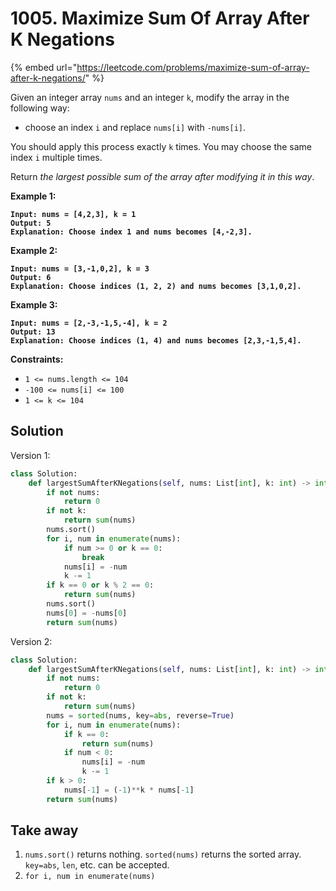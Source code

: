 # 1005. Maximize Sum Of Array After K Negations

{% embed url="https://leetcode.com/problems/maximize-sum-of-array-after-k-negations/" %}

Given an integer array `nums` and an integer `k`, modify the array in the following way:

* choose an index `i` and replace `nums[i]` with `-nums[i]`.

You should apply this process exactly `k` times. You may choose the same index `i` multiple times.

Return _the largest possible sum of the array after modifying it in this way_.

&#x20;

**Example 1:**

<pre><code><strong>Input: nums = [4,2,3], k = 1
</strong><strong>Output: 5
</strong><strong>Explanation: Choose index 1 and nums becomes [4,-2,3].
</strong></code></pre>

**Example 2:**

<pre><code><strong>Input: nums = [3,-1,0,2], k = 3
</strong><strong>Output: 6
</strong><strong>Explanation: Choose indices (1, 2, 2) and nums becomes [3,1,0,2].
</strong></code></pre>

**Example 3:**

<pre><code><strong>Input: nums = [2,-3,-1,5,-4], k = 2
</strong><strong>Output: 13
</strong><strong>Explanation: Choose indices (1, 4) and nums becomes [2,3,-1,5,4].
</strong></code></pre>

&#x20;

**Constraints:**

* `1 <= nums.length <= 104`
* `-100 <= nums[i] <= 100`
* `1 <= k <= 104`

## Solution

Version 1:

```python
class Solution:
    def largestSumAfterKNegations(self, nums: List[int], k: int) -> int:
        if not nums:
            return 0
        if not k:
            return sum(nums)
        nums.sort()
        for i, num in enumerate(nums):
            if num >= 0 or k == 0:
                break
            nums[i] = -num
            k -= 1
        if k == 0 or k % 2 == 0:
            return sum(nums)
        nums.sort()
        nums[0] = -nums[0]
        return sum(nums)
```

Version 2:

```python
class Solution:
    def largestSumAfterKNegations(self, nums: List[int], k: int) -> int:
        if not nums:
            return 0
        if not k:
            return sum(nums)
        nums = sorted(nums, key=abs, reverse=True)
        for i, num in enumerate(nums):
            if k == 0:
                return sum(nums)
            if num < 0:
                nums[i] = -num
                k -= 1
        if k > 0:
            nums[-1] = (-1)**k * nums[-1]
        return sum(nums)
```

## Take away

1. `nums.sort()` returns nothing. `sorted(nums)` returns the sorted array. `key=abs`, `len`, etc. can be accepted.&#x20;
2. `for i, num in enumerate(nums)`
